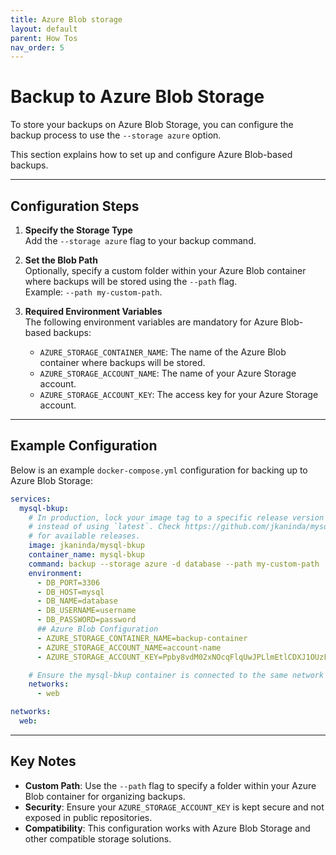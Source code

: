 ```yaml
---
title: Azure Blob storage
layout: default
parent: How Tos
nav_order: 5
---
```


# Backup to Azure Blob Storage

To store your backups on Azure Blob Storage, you can configure the backup process to use the `--storage azure` option.

This section explains how to set up and configure Azure Blob-based backups.

---

## Configuration Steps

1. **Specify the Storage Type**  
   Add the `--storage azure` flag to your backup command.

2. **Set the Blob Path**  
   Optionally, specify a custom folder within your Azure Blob container where backups will be stored using the `--path` flag.  
   Example: `--path my-custom-path`.

3. **Required Environment Variables**  
   The following environment variables are mandatory for Azure Blob-based backups:

    - `AZURE_STORAGE_CONTAINER_NAME`: The name of the Azure Blob container where backups will be stored.
    - `AZURE_STORAGE_ACCOUNT_NAME`: The name of your Azure Storage account.
    - `AZURE_STORAGE_ACCOUNT_KEY`: The access key for your Azure Storage account.

---

## Example Configuration

Below is an example `docker-compose.yml` configuration for backing up to Azure Blob Storage:

```yaml
services:
  mysql-bkup:
    # In production, lock your image tag to a specific release version
    # instead of using `latest`. Check https://github.com/jkaninda/mysqlbkup/releases
    # for available releases.
    image: jkaninda/mysql-bkup
    container_name: mysql-bkup
    command: backup --storage azure -d database --path my-custom-path
    environment:
      - DB_PORT=3306
      - DB_HOST=mysql
      - DB_NAME=database
      - DB_USERNAME=username
      - DB_PASSWORD=password
      ## Azure Blob Configuration
      - AZURE_STORAGE_CONTAINER_NAME=backup-container
      - AZURE_STORAGE_ACCOUNT_NAME=account-name
      - AZURE_STORAGE_ACCOUNT_KEY=Ppby8vdM02xNOcqFlqUwJPLlmEtlCDXJ1OUzFT50uSRZ6IFsuFq2UVErCz4I6tq/K1SZFPTOtr/KBHBeksoGMGw==

    # Ensure the mysql-bkup container is connected to the same network as your database
    networks:
      - web

networks:
  web:
```

---

## Key Notes

- **Custom Path**: Use the `--path` flag to specify a folder within your Azure Blob container for organizing backups.
- **Security**: Ensure your `AZURE_STORAGE_ACCOUNT_KEY` is kept secure and not exposed in public repositories.
- **Compatibility**: This configuration works with Azure Blob Storage and other compatible storage solutions.
